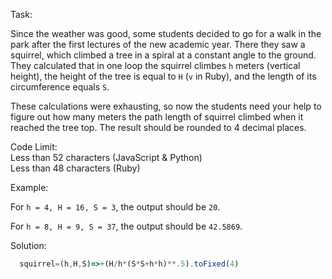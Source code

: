 Task:  

Since the weather was good, some students decided to go for a walk in the park after the first lectures of the new academic year. There they saw a squirrel, which climbed a tree in a spiral at a constant angle to the ground. They calculated that in one loop the squirrel climbes ```h``` meters (vertical height), the height of the tree is equal to ```H``` (```v``` in Ruby), and the length of its circumference equals ```S```.

These calculations were exhausting, so now the students need your help to figure out how many meters the path length of squirrel climbed when it reached the tree top. The result should be rounded to 4 decimal places.

Code Limit:  
Less than 52 characters (JavaScript & Python)  
Less than 48 characters (Ruby)

Example:  

For ```h = 4, H = 16, S = 3```, the output should be ```20```.

For ```h = 8, H = 9, S = 37```, the output should be ```42.5869```.

Solution:

```js
  squirrel=(h,H,S)=>+(H/h*(S*S+h*h)**.5).toFixed(4)
```
